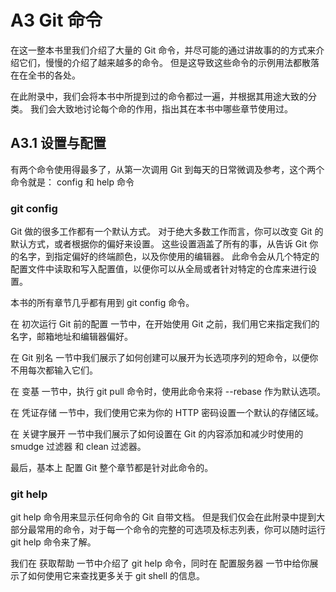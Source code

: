 # A3 Git 命令

在这一整本书里我们介绍了大量的 Git 命令，并尽可能的通过讲故事的的方式来介绍它们，慢慢的介绍了越来越多的命令。 但是这导致这些命令的示例用法都散落在在全书的各处。

在此附录中，我们会将本书中所提到过的命令都过一遍，并根据其用途大致的分类。 我们会大致地讨论每个命的作用，指出其在本书中哪些章节使用过。

##  A3.1 设置与配置

有两个命令使用得最多了，从第一次调用 Git 到每天的日常微调及参考，这个两个命令就是： config 和 help 命令

### git config

Git 做的很多工作都有一个默认方式。 对于绝大多数工作而言，你可以改变 Git 的默认方式，或者根据你的偏好来设置。 这些设置涵盖了所有的事，从告诉 Git 你的名字，到指定偏好的终端颜色，以及你使用的编辑器。 此命令会从几个特定的配置文件中读取和写入配置值，以便你可以从全局或者针对特定的仓库来进行设置。

本书的所有章节几乎都有用到 git config 命令。

在 初次运行 Git 前的配置 一节中，在开始使用 Git 之前，我们用它来指定我们的名字，邮箱地址和编辑器偏好。

在 Git 别名 一节中我们展示了如何创建可以展开为长选项序列的短命令，以便你不用每次都输入它们。

在 变基 一节中，执行 git pull 命令时，使用此命令来将 --rebase 作为默认选项。

在 凭证存储 一节中，我们使用它来为你的 HTTP 密码设置一个默认的存储区域。

在 关键字展开 一节中我们展示了如何设置在 Git 的内容添加和减少时使用的 smudge 过滤器 和 clean 过滤器。

最后，基本上 配置 Git 整个章节都是针对此命令的。

### git help

git help 命令用来显示任何命令的 Git 自带文档。 但是我们仅会在此附录中提到大部分最常用的命令，对于每一个命令的完整的可选项及标志列表，你可以随时运行 git help <command> 命令来了解。

我们在 获取帮助 一节中介绍了 git help 命令，同时在 配置服务器 一节中给你展示了如何使用它来查找更多关于 git shell 的信息。